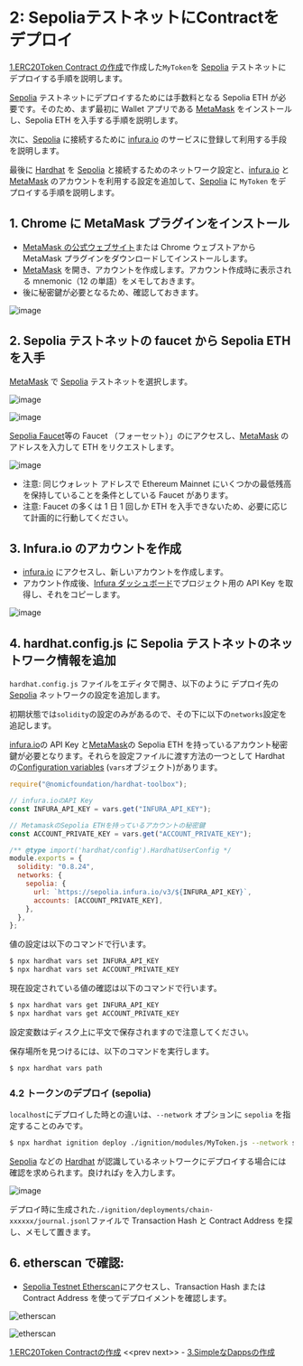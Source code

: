 # 2: SepoliaテストネットにContractをデプロイ

[1.ERC20Token Contract の作成](./1_CreateERC20Token.md)で作成した`MyToken`を [Sepolia] テストネットにデプロイする手順を説明します。

[Sepolia] テストネットにデプロイするためには手数料となる Sepolia ETH が必要です。そのため、まず最初に Wallet アプリである [MetaMask] をインストールし、Sepolia ETH を入手する手順を説明します。

次に、[Sepolia] に接続するために [infura.io] のサービスに登録して利用する手段を説明します。

最後に [Hardhat] を [Sepolia] と接続するためのネットワーク設定と、[infura.io] と [MetaMask] のアカウントを利用する設定を追加して、[Sepolia] に `MyToken` をデプロイする手順を説明します。

[Hardhat]: https://hardhat.org/
[Infura ダッシュボード]: https://app.infura.io
[infura.io]: https://www.infura.io/
[MetaMask]: https://metamask.io/
[Sepolia]: https://www.alchemy.com/overviews/sepolia-testnet

## 1. Chrome に MetaMask プラグインをインストール

- [MetaMask の公式ウェブサイト](https://metamask.io/download.html)または Chrome ウェブストアから MetaMask プラグインをダウンロードしてインストールします。
- [MetaMask] を開き、アカウントを作成します。アカウント作成時に表示される mnemonic（12 の単語）をメモしておきます。
- 後に秘密鍵が必要となるため、確認しておきます。

![image](https://github.com/user-attachments/assets/e33fa243-7df0-494f-a0f3-967cc9e1ed02)

## 2. Sepolia テストネットの faucet から Sepolia ETH を入手

[MetaMask] で [Sepolia] テストネットを選択します。

![image](https://github.com/user-attachments/assets/973c15f2-a167-4995-b5da-70d671936083)

![image](https://github.com/user-attachments/assets/03e920fe-4ee6-482a-b218-94ffe9252baf)

[Sepolia Faucet]等の Faucet （フォーセット）」のにアクセスし、[MetaMask] のアドレスを入力して ETH をリクエストします。

![image](https://github.com/user-attachments/assets/9cf24fd3-904c-4b52-875d-ab09580aeeff)

- 注意: 同じウォレット アドレスで Ethereum Mainnet にいくつかの最低残高を保持していることを条件としている Faucet があります。
- 注意: Faucet の多くは 1 日 1 回しか ETH を入手できないため、必要に応じて計画的に行動してください。

[Sepolia Faucet]: https://sepoliafaucet.com/

## 3. Infura.io のアカウントを作成

- [infura.io] にアクセスし、新しいアカウントを作成します。
- アカウント作成後、[Infura ダッシュボード](https://app.infura.io)でプロジェクト用の API Key を取得し、それをコピーします。

![image](https://github.com/user-attachments/assets/91465a49-0e39-48b7-a1f5-9dc267fd566d)

## 4. hardhat.config.js に Sepolia テストネットのネットワーク情報を追加

`hardhat.config.js` ファイルをエディタで開き、以下のように デプロイ先の [Sepolia] ネットワークの設定を追加します。

初期状態では`solidity`の設定のみがあるので、その下に以下の`networks`設定を追記します。

[infura.io]の API Key と[MetaMask]の Sepolia ETH を持っているアカウント秘密鍵が必要となります。それらを設定ファイルに渡す方法の一つとして Hardhat の[Configuration variables](https://hardhat.org/hardhat-runner/docs/guides/configuration-variables) (`vars`オブジェクト)があります。

```js
require("@nomicfoundation/hardhat-toolbox");

// infura.ioのAPI Key
const INFURA_API_KEY = vars.get("INFURA_API_KEY");

// MetamaskのSepolia ETHを持っているアカウントの秘密鍵
const ACCOUNT_PRIVATE_KEY = vars.get("ACCOUNT_PRIVATE_KEY");

/** @type import('hardhat/config').HardhatUserConfig */
module.exports = {
  solidity: "0.8.24",
  networks: {
    sepolia: {
      url: `https://sepolia.infura.io/v3/${INFURA_API_KEY}`,
      accounts: [ACCOUNT_PRIVATE_KEY],
    },
  },
};
```

値の設定は以下のコマンドで行います。

```bash
$ npx hardhat vars set INFURA_API_KEY
$ npx hardhat vars set ACCOUNT_PRIVATE_KEY
```

現在設定されている値の確認は以下のコマンドで行います。

```bash
$ npx hardhat vars get INFURA_API_KEY
$ npx hardhat vars get ACCOUNT_PRIVATE_KEY
```

設定変数はディスク上に平文で保存されますので注意してください。

保存場所を見つけるには、以下のコマンドを実行します。

```bash
$ npx hardhat vars path
```

### 4.2 トークンのデプロイ (sepolia)

`localhost`にデプロイした時との違いは、`--network` オプションに `sepolia` を指定することのみです。

```bash
$ npx hardhat ignition deploy ./ignition/modules/MyToken.js --network sepolia
```

[Sepolia] などの [Hardhat] が認識しているネットワークにデプロイする場合には確認を求められます。良ければ`y` を入力します。

![image](https://github.com/user-attachments/assets/23c31e0d-f747-4aea-b57a-bb86a2a39aed)

デプロイ時に生成された`./ignition/deployments/chain-xxxxxx/journal.jsonl`ファイルで Transaction Hash と Contract Address を探し、メモして置きます。

## 6. etherscan で確認:

- [Sepolia Testnet Etherscan](https://sepolia.etherscan.io/)にアクセスし、Transaction Hash または Contract Address を使ってデプロイメントを確認します。

![etherscan](https://github.com/user-attachments/assets/fae39f88-bc67-4a81-94e3-73f751d5468a)

![etherscan](https://github.com/user-attachments/assets/82d62e8a-76a1-440d-93f8-9e408e82cf2c)

[1.ERC20Token Contractの作成](./1_CreateERC20Token.md) &lt;&lt;prev next&gt;&gt; - [3.SimpleなDappsの作成](./3_CreateSimpleDapps.md)
